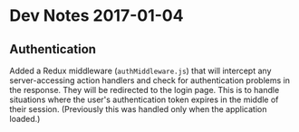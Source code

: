# Dev Notes 2017-01-04

## Authentication

Added a Redux middleware (`authMiddleware.js`) that will intercept any server-accessing action handlers and check for authentication problems in the response. They will be redirected to the login page. This is to handle situations where the user's authentication token expires in the middle of their session. (Previously this was handled only when the application loaded.)
